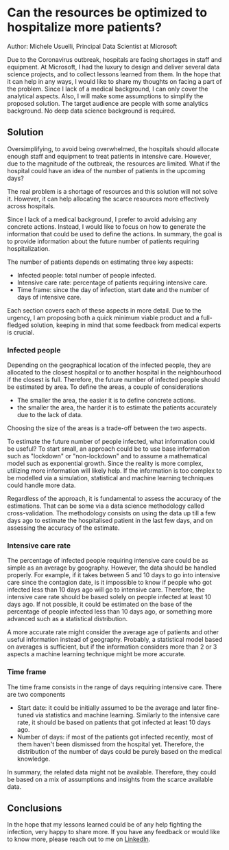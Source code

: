 
# Can the resources be optimized to hospitalize more patients?

Author: Michele Usuelli, Principal Data Scientist at Microsoft

Due to the Coronavirus outbreak, hospitals are facing shortages in staff and equipment. At Microsoft, I had the luxury to design and deliver several data science projects, and to collect lessons learned from them. In the hope that it can help in any ways, I would like to share my thoughts on facing a part of the problem. Since I lack of a medical background, I can only cover the analytical aspects. Also, I will make some assumptions to simplify the proposed solution. The target audience are people with some analytics background. No deep data science background is required.


## Solution

Oversimplifying, to avoid being overwhelmed, the hospitals should allocate enough staff and equipment to treat patients in intensive care. However, due to the magnitude of the outbreak, the resources are limited. What if the hospital could have an idea of the number of patients in the upcoming days?

The real problem is a shortage of resources and this solution will not solve it. However, it can help allocating the scarce resources more effectively across hospitals.

Since I lack of a medical background, I prefer to avoid advising any concrete actions. Instead, I would like to focus on how to generate the information that could be used to define the actions. In summary, the goal is to provide information about the future number of patients requiring hospitalization.

The number of patients depends on estimating three key aspects:

- Infected people: total number of people infected.
- Intensive care rate: percentage of patients requiring intensive care.
- Time frame: since the day of infection, start date and the number of days of intensive care.

Each section covers each of these aspects in more detail. Due to the urgency, I am proposing both a quick minimum viable product and a full-fledged solution, keeping in mind that some feedback from medical experts is crucial.


### Infected people

Depending on the geographical location of the infected people, they are allocated to the closest hospital or to another hospital in the neighbourhood if the closest is full. Therefore, the future number of infected people should be estimated by area. To define the areas, a couple of considerations

- The smaller the area, the easier it is to define concrete actions.
- the smaller the area, the harder it is to estimate the patients accurately due to the lack of data. 

Choosing the size of the areas is a trade-off between the two aspects.

To estimate the future number of people infected, what information could be useful? To start small, an approach could be to use base information such as "lockdown" or "non-lockdown" and to assume a mathematical model such as exponential growth. Since the reality is more complex, utilizing more information will likely help. If the information is too complex to be modelled via a simulation, statistical and machine learning techniques could handle more data.

Regardless of the approach, it is fundamental to assess the accuracy of the estimations. That can be some via a data science methodology called cross-validation. The methodology consists on using the data up till a few days ago to estimate the hospitalised patient in the last few days, and on assessing the accuracy of the estimate.


### Intensive care rate

The percentage of infected people requiring intensive care could be as simple as an average by geography. However, the data should be handled properly. For example, if it takes between 5 and 10 days to go into intensive care since the contagion date, is it impossible to know if people who got infected less than 10 days ago will go to intensive care. Therefore, the intensive care rate should be based solely on people infected at least 10 days ago. If not possible, it could be estimated on the base of the percentage of people infected less than 10 days ago, or something more advanced such as a statistical distribution.

A more accurate rate might consider the average age of patients  and other useful information instead of geography. Probably, a statistical model based on averages is sufficient, but if the information considers more than 2 or 3 aspects a machine learning technique might be more accurate.


### Time frame

The time frame consists in the range of days requiring intensive care. There are two components

- Start date: it could be initially assumed to be the average and later fine-tuned via statistics and machine learning. Similarly to the intensive care rate, it should be based on patients that got infected at least 10 days ago.
- Number of days: if most of the patients got infected recently, most of them haven't been dismissed from the hospital yet. Therefore, the distribution of the number of days could be purely based on the medical knowledge.

In summary, the related data might not be available. Therefore, they could be based on a mix of assumptions and insights from the scarce available data.


## Conclusions

In the hope that my lessons learned could be of any help fighting the infection, very happy to share more. If you have any feedback or would like to know more, please reach out to me on [LinkedIn](https://uk.linkedin.com/in/michele-usuelli-1b84b460).
